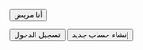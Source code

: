 <button id="patientButton">أنا مريض</button>

<div id="patientOptions" style="display: none;">
  <a href="login-patient.html">تسجيل الدخول</a>
  <a href="register-patient.html">إنشاء حساب جديد</a>
</div>

<script>
  const patientButton = document.getElementById('patientButton');
  const patientOptions = document.getElementById('patientOptions');

  patientButton.addEventListener('click', () => {
    patientOptions.style.display = 'block';
  });
</script>
<a href="login-patient.html"><button>تسجيل الدخول</button></a>
<a href="register-patient.html"><button>إنشاء حساب جديد</button></a>
